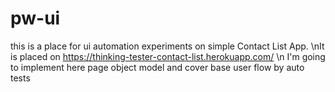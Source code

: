 # pw-ui 
this is a place for ui automation experiments on simple Contact List App.
\nIt is placed on https://thinking-tester-contact-list.herokuapp.com/
\n I'm going to implement here page object model and cover base user flow by auto tests
